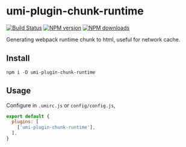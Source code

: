 # umi-plugin-chunk-runtime

[![Build Status](https://img.shields.io/travis/aixfox/umi-plugin-chunk-runtime.svg?style=flat-square)](https://travis-ci.org/aixfox/umi-plugin-chunk-runtime)
[![NPM version](https://img.shields.io/npm/v/umi-plugin-chunk-runtime.svg?style=flat-square)](https://www.npmjs.com/package/umi-plugin-chunk-runtime)
[![NPM downloads](https://img.shields.io/npm/dm/umi-plugin-chunk-runtime.svg?style=flat-square)](https://www.npmjs.com/package/umi-plugin-chunk-runtime)

Generating webpack runtime chunk to html, useful for network cache.

## Install

```shell
npm i -D umi-plugin-chunk-runtime
```

## Usage

Configure in `.umirc.js` or `config/config.js`,

```js
export default {
  plugins: [
    ['umi-plugin-chunk-runtime'],
  ],
}
```

